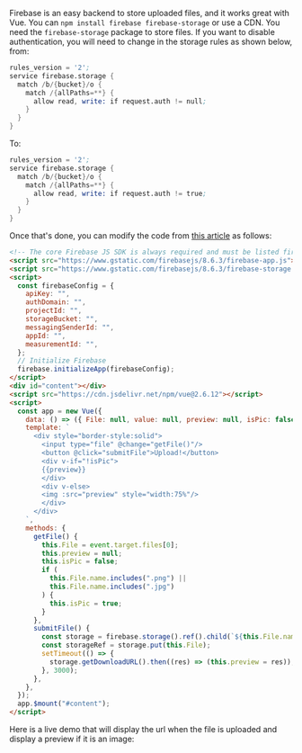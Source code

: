 Firebase is an easy backend to store uploaded files, and it works great with Vue.
You can `npm install firebase firebase-storage` or use a CDN.
You need the `firebase-storage` package to store files.
If you want to disable authentication, you will need to change in the storage rules as shown below, from:

```s
rules_version = '2';
service firebase.storage {
  match /b/{bucket}/o {
    match /{allPaths=**} {
      allow read, write: if request.auth != null;
    }
  }
}
```

To:

```s
rules_version = '2';
service firebase.storage {
  match /b/{bucket}/o {
    match /{allPaths=**} {
      allow read, write: if request.auth != true;
    }
  }
}
```

Once that's done,
you can modify the code from [this article](/tutorials/vue/file-upload) as follows:

```html
<!-- The core Firebase JS SDK is always required and must be listed first -->
<script src="https://www.gstatic.com/firebasejs/8.6.3/firebase-app.js"></script>
<script src="https://www.gstatic.com/firebasejs/8.6.3/firebase-storage.js"></script>
<script>
  const firebaseConfig = {
    apiKey: "",
    authDomain: "",
    projectId: "",
    storageBucket: "",
    messagingSenderId: "",
    appId: "",
    measurementId: "",
  };
  // Initialize Firebase
  firebase.initializeApp(firebaseConfig);
</script>
<div id="content"></div>
<script src="https://cdn.jsdelivr.net/npm/vue@2.6.12"></script>
<script>
  const app = new Vue({
    data: () => ({ File: null, value: null, preview: null, isPic: false }),
    template: `
      <div style="border-style:solid">
        <input type="file" @change="getFile()"/>
        <button @click="submitFile">Upload!</button>
        <div v-if="!isPic">
        {{preview}}
        </div>
        <div v-else>
        <img :src="preview" style="width:75%"/>
        </div>
      </div>
    `,
    methods: {
      getFile() {
        this.File = event.target.files[0];
        this.preview = null;
        this.isPic = false;
        if (
          this.File.name.includes(".png") ||
          this.File.name.includes(".jpg")
        ) {
          this.isPic = true;
        }
      },
      submitFile() {
        const storage = firebase.storage().ref().child(`${this.File.name}`);
        const storageRef = storage.put(this.File);
        setTimeout(() => {
          storage.getDownloadURL().then((res) => (this.preview = res));
        }, 3000);
      },
    },
  });
  app.$mount("#content");
</script>
```

Here is a live demo that will display the url when the file is uploaded
and display a preview if it is an image:

<!-- The core Firebase JS SDK is always required and must be listed first -->
<script src="https://www.gstatic.com/firebasejs/8.6.3/firebase-app.js"></script>
<script src="https://www.gstatic.com/firebasejs/8.6.3/firebase-storage.js"></script>
<script>
     const firebaseConfig = {
            apiKey: "AIzaSyAseEryg87hCu1janzc_UbyYnvTFSfr9tg",
            authDomain: "vue-file-upload-3e41e.firebaseapp.com",
            projectId: "vue-file-upload-3e41e",
            storageBucket: "vue-file-upload-3e41e.appspot.com",
            messagingSenderId: "253059500227",
            appId: "1:253059500227:web:3a14f9084cf4dcb283fa76",
            measurementId: "G-V9YYTBQ6BX"
        };
        // Initialize Firebase
        firebase.initializeApp(firebaseConfig);
</script>
<div id = "content"></div>
<script src="https://cdn.jsdelivr.net/npm/vue@2.6.12"></script>
<script>
  const app = new Vue({
    data: () => ({File: null, value: null, preview: null, isPic: false}),
    template: `
      <div style="border-style:solid">
        <input type="file" @change="getFile()"/>
        <button @click="submitFile">Upload!</button>
        <div v-if="!isPic">
        {{preview}}
        </div>
        <div v-else>
        <img :src="preview" style="width:75%"/>
        </div>
      </div>
    `,
    methods: {
      getFile() {
        this.File = event.target.files[0];
        this.preview = null;
        this.isPic = false;
        if(this.File.name.includes(".png") || this.File.name.includes(".jpg") ) {
            this.isPic = true;
        }
        if(this.storage) {
            this.storage.delete();
        }
      },
      submitFile() {
          const storage = firebase.storage().ref().child(`${this.File.name}`);
          const storageRef = storage.put(this.File);
          this.storage = storage;
          setTimeout(() => {
              storage.getDownloadURL().then((res) => this.preview = res);
          }, 3000);
      }
    }
  });
app.$mount("#content");
</script>
